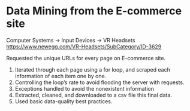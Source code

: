 # Data Mining from the E-commerce site

Computer Systems -> Input Devices -> VR Headsets
https://www.newegg.com/VR-Headsets/SubCategory/ID-3629


Requested the unique URLs for every page on E-commerce site.
1. Iterated through each page using a for loop, and scraped each information of each item one by one.
2. Controlling the loop’s rate to avoid flooding the server with requests.
3. Exceptions handled to avoid the nonexistent information 
4. Extracted, cleaned, and downloaded to a csv file this final data.
5. Used basic data-quality best practices.
